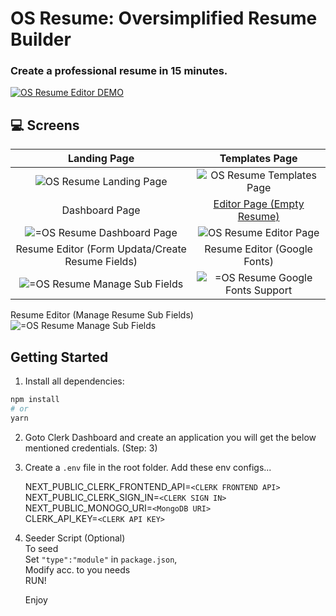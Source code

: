 # OS Resume: Oversimplified Resume Builder
### Create a professional resume in 15 minutes.

[![OS Resume Editor DEMO](https://img.youtube.com/vi/plFUCIFGOVc/0.jpg)](https://www.youtube.com/watch?v=plFUCIFGOVc)

## 💻 Screens
Landing Page          |  Templates Page
:-------------------------:|:-------------------------:
<img src="https://cdn.hashnode.com/res/hashnode/image/upload/v1626894875481/-qAU5ukz2.png" alt="OS Resume Landing Page"> | <img src="https://cdn.hashnode.com/res/hashnode/image/upload/v1626895094040/vzhgmLk5A.png" alt="OS Resume Templates Page">
Dashboard Page         |  <a href='https://www.youtube.com/watch?v=plFUCIFGOVc' target='_blank'>Editor Page (Empty Resume)</a>
<img src="https://cdn.hashnode.com/res/hashnode/image/upload/v1626898853868/ufXg8-gpK.png" alt="=OS Resume Dashboard Page"> | <img src="https://cdn.hashnode.com/res/hashnode/image/upload/v1626895188274/GJ6blsJV5.png" alt="OS Resume Editor Page">
Resume Editor (Form Updata/Create Resume Fields)         |  Resume Editor (Google Fonts)
<img src="https://cdn.hashnode.com/res/hashnode/image/upload/v1627115195301/EmvWtCSJBr.png" alt="=OS Resume Manage Sub Fields"> | <img src="https://cdn.hashnode.com/res/hashnode/image/upload/v1627115285248/q36qsMaY2.png" alt="=OS Resume Google Fonts Support">

Resume Editor (Manage Resume Sub Fields)
<img src="https://cdn.hashnode.com/res/hashnode/image/upload/v1627115172897/jWl6cpIVg.png" alt="=OS Resume Manage Sub Fields">
## Getting Started

1. Install all dependencies:

```bash
npm install
# or
yarn 
```
2. Goto Clerk Dashboard and create an application you will get the below mentioned credentials. (Step: 3)  

3. Create a `.env` file in the root folder.
    Add these env configs...

    NEXT_PUBLIC_CLERK_FRONTEND_API=`<CLERK FRONTEND API>`  
    NEXT_PUBLIC_CLERK_SIGN_IN=`<CLERK SIGN IN>`  
    NEXT_PUBLIC_MONOGO_URI=`<MongoDB URI>`    
    CLERK_API_KEY=`<CLERK API KEY>`  

4. Seeder Script (Optional)  
  To seed  
  Set `"type":"module"` in `package.json`,  
  Modify acc. to you needs  
  RUN!  

    Enjoy

